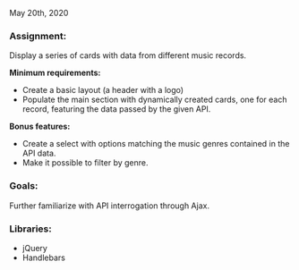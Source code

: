 May 20th, 2020

### Assignment:
Display a series of cards with data from different music records.

**Minimum requirements:**
- Create a basic layout (a header with a logo)
- Populate the main section with dynamically created cards, one for each record, featuring the data passed by the given API.

**Bonus features:**
- Create a select with options matching the music genres contained in the API data.
- Make it possible to filter by genre.

### Goals:
Further familiarize with API interrogation through Ajax.

### Libraries:
- jQuery
- Handlebars
